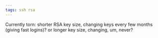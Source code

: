 ```yaml
---
tags: ssh rsa
---
```


Currently torn: shorter RSA key size, changing keys every few months (giving fast logins)? or longer key size, changing, um, never?
